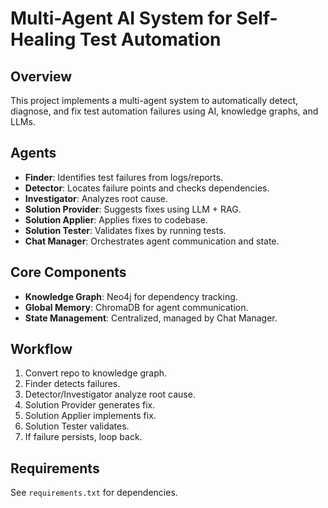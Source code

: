 # Multi-Agent AI System for Self-Healing Test Automation

## Overview
This project implements a multi-agent system to automatically detect, diagnose, and fix test automation failures using AI, knowledge graphs, and LLMs.

## Agents
- **Finder**: Identifies test failures from logs/reports.
- **Detector**: Locates failure points and checks dependencies.
- **Investigator**: Analyzes root cause.
- **Solution Provider**: Suggests fixes using LLM + RAG.
- **Solution Applier**: Applies fixes to codebase.
- **Solution Tester**: Validates fixes by running tests.
- **Chat Manager**: Orchestrates agent communication and state.

## Core Components
- **Knowledge Graph**: Neo4j for dependency tracking.
- **Global Memory**: ChromaDB for agent communication.
- **State Management**: Centralized, managed by Chat Manager.

## Workflow
1. Convert repo to knowledge graph.
2. Finder detects failures.
3. Detector/Investigator analyze root cause.
4. Solution Provider generates fix.
5. Solution Applier implements fix.
6. Solution Tester validates.
7. If failure persists, loop back.

## Requirements
See `requirements.txt` for dependencies.
